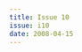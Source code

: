 ```yaml
---
title: Issue 10
issue: i10
date: 2008-04-15
---
```


<!-- Leave blank, list of items automatically generated by code. -->
